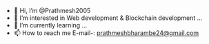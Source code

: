 - 👋 Hi, I’m @Prathmesh2005
- 👀 I’m interested in Web development & Blockchain development ...
- 🌱 I’m currently learning ...
- 📫 How to reach me
      E-mail-: prathmeshbharambe24@gmail.com 

<!---
Prathmesh2005/Prathmesh2005 is a ✨ special ✨ repository because its `README.md` (this file) appears on your GitHub profile.
You can click the Preview link to take a look at your changes.
--->

